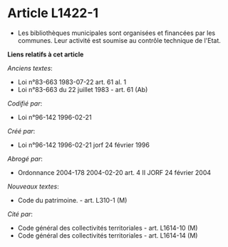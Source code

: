 # Article L1422-1

- Les bibliothèques municipales sont organisées et financées par les communes. Leur activité est soumise au contrôle
technique de l'Etat.

**Liens relatifs à cet article**

_Anciens textes_:

  - Loi n°83-663 1983-07-22 art. 61 al. 1
  - Loi n°83-663 du 22 juillet 1983 - art. 61 (Ab)

_Codifié par_:

  - Loi n°96-142 1996-02-21

_Créé par_:

  - Loi n°96-142 1996-02-21 jorf 24 février 1996

_Abrogé par_:

  - Ordonnance 2004-178 2004-02-20 art. 4 II JORF 24 février 2004

_Nouveaux textes_:

  - Code du patrimoine. - art. L310-1 (M)

_Cité par_:

  - Code général des collectivités territoriales - art. L1614-10 (M)
  - Code général des collectivités territoriales - art. L1614-14 (M)

